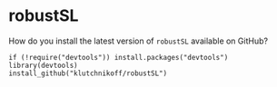 # robustSL


How do you install the latest version of `robustSL` available on GitHub?

```{r}
if (!require("devtools")) install.packages("devtools")
library(devtools)
install_github("klutchnikoff/robustSL")
```
